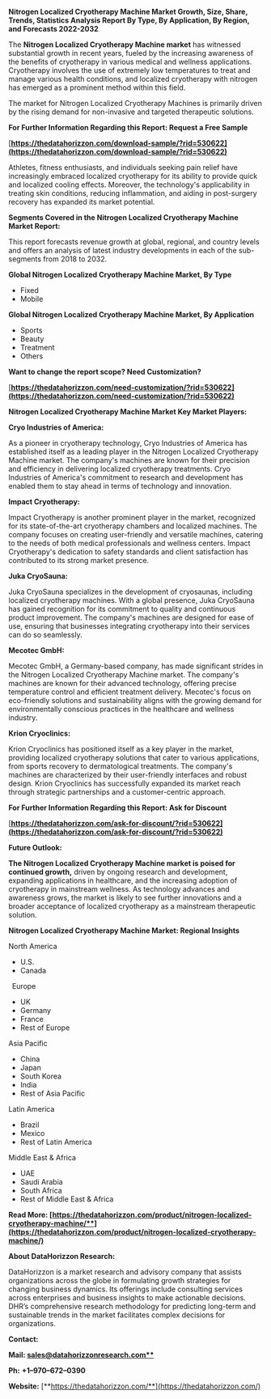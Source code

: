 ﻿**Nitrogen Localized Cryotherapy Machine Market Growth, Size, Share, Trends, Statistics Analysis Report By Type, By Application, By Region, and Forecasts 2022-2032**

The **Nitrogen Localized Cryotherapy Machine market** has witnessed substantial growth in recent years, fueled by the increasing awareness of the benefits of cryotherapy in various medical and wellness applications. Cryotherapy involves the use of extremely low temperatures to treat and manage various health conditions, and localized cryotherapy with nitrogen has emerged as a prominent method within this field.

The market for Nitrogen Localized Cryotherapy Machines is primarily driven by the rising demand for non-invasive and targeted therapeutic solutions. 

**For Further Information Regarding this Report: Request a Free Sample**	

[**https://thedatahorizzon.com/download-sample/?rid=530622](https://thedatahorizzon.com/download-sample/?rid=530622)** 

Athletes, fitness enthusiasts, and individuals seeking pain relief have increasingly embraced localized cryotherapy for its ability to provide quick and localized cooling effects. Moreover, the technology's applicability in treating skin conditions, reducing inflammation, and aiding in post-surgery recovery has expanded its market potential.

**Segments Covered in the Nitrogen Localized Cryotherapy Machine Market Report:**

This report forecasts revenue growth at global, regional, and country levels and offers an analysis of latest industry developments in each of the sub-segments from 2018 to 2032.

**Global Nitrogen Localized Cryotherapy Machine Market, By Type**

- Fixed
- Mobile

**Global Nitrogen Localized Cryotherapy Machine Market, By Application**

- Sports
- Beauty
- Treatment
- Others

**Want to change the report scope? Need Customization?**

[**https://thedatahorizzon.com/need-customization/?rid=530622](https://thedatahorizzon.com/need-customization/?rid=530622)** 

**Nitrogen Localized Cryotherapy Machine Market Key Market Players:**

**Cryo Industries of America:**

As a pioneer in cryotherapy technology, Cryo Industries of America has established itself as a leading player in the Nitrogen Localized Cryotherapy Machine market. The company's machines are known for their precision and efficiency in delivering localized cryotherapy treatments. Cryo Industries of America's commitment to research and development has enabled them to stay ahead in terms of technology and innovation.

**Impact Cryotherapy:**

Impact Cryotherapy is another prominent player in the market, recognized for its state-of-the-art cryotherapy chambers and localized machines. The company focuses on creating user-friendly and versatile machines, catering to the needs of both medical professionals and wellness centers. Impact Cryotherapy's dedication to safety standards and client satisfaction has contributed to its strong market presence.

**Juka CryoSauna:**

Juka CryoSauna specializes in the development of cryosaunas, including localized cryotherapy machines. With a global presence, Juka CryoSauna has gained recognition for its commitment to quality and continuous product improvement. The company's machines are designed for ease of use, ensuring that businesses integrating cryotherapy into their services can do so seamlessly.

**Mecotec GmbH:**

Mecotec GmbH, a Germany-based company, has made significant strides in the Nitrogen Localized Cryotherapy Machine market. The company's machines are known for their advanced technology, offering precise temperature control and efficient treatment delivery. Mecotec's focus on eco-friendly solutions and sustainability aligns with the growing demand for environmentally conscious practices in the healthcare and wellness industry.

**Krion Cryoclinics:**

Krion Cryoclinics has positioned itself as a key player in the market, providing localized cryotherapy solutions that cater to various applications, from sports recovery to dermatological treatments. The company's machines are characterized by their user-friendly interfaces and robust design. Krion Cryoclinics has successfully expanded its market reach through strategic partnerships and a customer-centric approach. 

**For Further Information Regarding this Report: Ask for Discount**	

[**https://thedatahorizzon.com/ask-for-discount/?rid=530622](https://thedatahorizzon.com/ask-for-discount/?rid=530622)** 

**Future Outlook:**

**The Nitrogen Localized Cryotherapy Machine market is poised for continued growth,** driven by ongoing research and development, expanding applications in healthcare, and the increasing adoption of cryotherapy in mainstream wellness. As technology advances and awareness grows, the market is likely to see further innovations and a broader acceptance of localized cryotherapy as a mainstream therapeutic solution.

**Nitrogen Localized Cryotherapy Machine Market: Regional Insights**

North America

- U.S.
- Canada

` `Europe

- UK
- Germany
- France
- Rest of Europe

Asia Pacific

- China
- Japan
- South Korea
- India
- Rest of Asia Pacific

Latin America

- Brazil
- Mexico
- Rest of Latin America

Middle East & Africa

- UAE
- Saudi Arabia
- South Africa
- Rest of Middle East & Africa

**Read More: [https://thedatahorizzon.com/product/nitrogen-localized-cryotherapy-machine/**](https://thedatahorizzon.com/product/nitrogen-localized-cryotherapy-machine/)** 

**About DataHorizzon Research:**

DataHorizzon is a market research and advisory company that assists organizations across the globe in formulating growth strategies for changing business dynamics. Its offerings include consulting services across enterprises and business insights to make actionable decisions. DHR’s comprehensive research methodology for predicting long-term and sustainable trends in the market facilitates complex decisions for organizations.

**Contact:**

**Mail: [sales@datahorizzonresearch.com**](mailto:sales@datahorizzonresearch.com)**

**Ph:** **+1–970–672–0390**

**Website:** [**https://thedatahorizzon.com/**](https://thedatahorizzon.com/)

